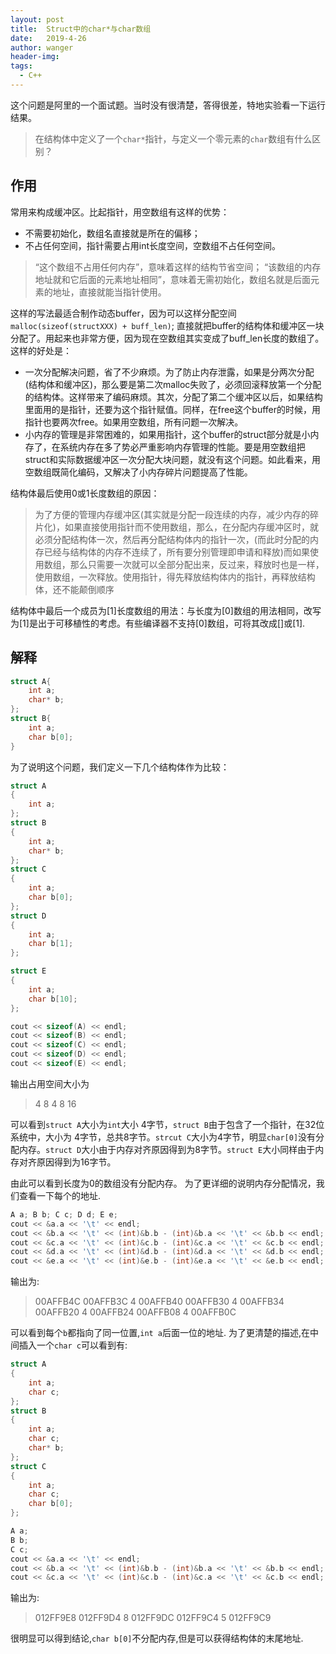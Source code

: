 ```yaml
---
layout: post
title:  Struct中的char*与char数组
date:   2019-4-26
author: wanger
header-img: 
tags: 
  - C++
---
```


这个问题是阿里的一个面试题。当时没有很清楚，答得很差，特地实验看一下运行结果。

>在结构体中定义了一个`char*`指针，与定义一个零元素的`char`数组有什么区别？


## 作用
常用来构成缓冲区。比起指针，用空数组有这样的优势：
- 不需要初始化，数组名直接就是所在的偏移；
- 不占任何空间，指针需要占用int长度空间，空数组不占任何空间。
>“这个数组不占用任何内存”，意味着这样的结构节省空间；
>“该数组的内存地址就和它后面的元素地址相同”，意味着无需初始化，数组名就是后面元素的地址，直接就能当指针使用。

这样的写法最适合制作动态buffer，因为可以这样分配空间`malloc(sizeof(structXXX) + buff_len)`; 直接就把buffer的结构体和缓冲区一块分配了。用起来也非常方便，因为现在空数组其实变成了buff_len长度的数组了。这样的好处是：
- 一次分配解决问题，省了不少麻烦。为了防止内存泄露，如果是分两次分配(结构体和缓冲区)，那么要是第二次malloc失败了，必须回滚释放第一个分配的结构体。这样带来了编码麻烦。其次，分配了第二个缓冲区以后，如果结构里面用的是指针，还要为这个指针赋值。同样，在free这个buffer的时候，用指针也要两次free。如果用空数组，所有问题一次解决。
- 小内存的管理是非常困难的，如果用指针，这个buffer的struct部分就是小内存了，在系统内存在多了势必严重影响内存管理的性能。要是用空数组把struct和实际数据缓冲区一次分配大块问题，就没有这个问题。如此看来，用空数组既简化编码，又解决了小内存碎片问题提高了性能。

结构体最后使用0或1长度数组的原因：
>为了方便的管理内存缓冲区(其实就是分配一段连续的内存，减少内存的碎片化)，如果直接使用指针而不使用数组，那么，在分配内存缓冲区时，就必须分配结构体一次，然后再分配结构体内的指针一次，(而此时分配的内存已经与结构体的内存不连续了，所有要分别管理即申请和释放)而如果使用数组，那么只需要一次就可以全部分配出来，反过来，释放时也是一样，使用数组，一次释放。使用指针，得先释放结构体内的指针，再释放结构体，还不能颠倒顺序

结构体中最后一个成员为[1]长度数组的用法：与长度为[0]数组的用法相同，改写为[1]是出于可移植性的考虑。有些编译器不支持[0]数组，可将其改成[]或[1].




## 解释
```C++
struct A{
    int a;
    char* b;
};
struct B{
    int a;
    char b[0];
}
```
为了说明这个问题，我们定义一下几个结构体作为比较：
```C++ 
struct A
{
	int a;
};
struct B
{
	int a;
	char* b;
};
struct C
{
	int a;
	char b[0];
};
struct D
{
	int a;
	char b[1];
};

struct E
{
	int a;
	char b[10];
};
```

```C++
cout << sizeof(A) << endl;
cout << sizeof(B) << endl;
cout << sizeof(C) << endl;
cout << sizeof(D) << endl;
cout << sizeof(E) << endl;
```

输出占用空间大小为
> 4 8 4 8 16

可以看到`struct A`大小为`int`大小 4字节，`struct B`由于包含了一个指针，在32位系统中，大小为 4字节，总共8字节。`strcut C`大小为4字节，明显`char[0]`没有分配内存。`struct D`大小由于内存对齐原因得到为8字节。`struct E`大小同样由于内存对齐原因得到为16字节。

由此可以看到长度为0的数组没有分配内存。
为了更详细的说明内存分配情况，我们查看一下每个的地址.
```C++
A a; B b; C c; D d; E e;
cout << &a.a << '\t' << endl;
cout << &b.a << '\t' << (int)&b.b - (int)&b.a << '\t' << &b.b << endl;
cout << &c.a << '\t' << (int)&c.b - (int)&c.a << '\t' << &c.b << endl;
cout << &d.a << '\t' << (int)&d.b - (int)&d.a << '\t' << &d.b << endl;
cout << &e.a << '\t' << (int)&e.b - (int)&e.a << '\t' << &e.b << endl;

```


输出为:
> 00AFFB4C
00AFFB3C        4       00AFFB40
00AFFB30        4       00AFFB34
00AFFB20        4       00AFFB24
00AFFB08        4       00AFFB0C

可以看到每个`b`都指向了同一位置,`int a`后面一位的地址.
为了更清楚的描述,在中间插入一个`char c`可以看到有:
```C++
struct A
{
	int a;
	char c;
};
struct B
{
	int a;
	char c;
	char* b;
};
struct C
{
	int a;
	char c;
	char b[0];
};

A a;
B b;
C c;
cout << &a.a << '\t' << endl;
cout << &b.a << '\t' << (int)&b.b - (int)&b.a << '\t' << &b.b << endl;
cout << &c.a << '\t' << (int)&c.b - (int)&c.a << '\t' << &c.b << endl;
```
输出为:
>012FF9E8
012FF9D4        8       012FF9DC
012FF9C4        5       012FF9C9

很明显可以得到结论,`char b[0]`不分配内存,但是可以获得结构体的末尾地址.
